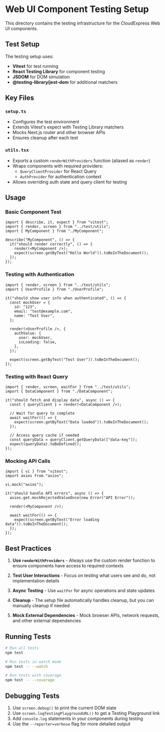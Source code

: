 # Web UI Component Testing Setup

This directory contains the testing infrastructure for the CloudExpress Web UI components.

## Test Setup

The testing setup uses:

- **Vitest** for test running
- **React Testing Library** for component testing
- **JSDOM** for DOM simulation
- **@testing-library/jest-dom** for additional matchers

## Key Files

### `setup.ts`

- Configures the test environment
- Extends Vitest's expect with Testing Library matchers
- Mocks Next.js router and other browser APIs
- Ensures cleanup after each test

### `utils.tsx`

- Exports a custom `renderWithProviders` function (aliased as `render`)
- Wraps components with required providers:
  - `QueryClientProvider` for React Query
  - `AuthProvider` for authentication context
- Allows overriding auth state and query client for testing

## Usage

### Basic Component Test

```tsx
import { describe, it, expect } from "vitest";
import { render, screen } from "../test/utils";
import { MyComponent } from "./MyComponent";

describe("MyComponent", () => {
  it("should render correctly", () => {
    render(<MyComponent />);
    expect(screen.getByText("Hello World")).toBeInTheDocument();
  });
});
```

### Testing with Authentication

```tsx
import { render, screen } from "../test/utils";
import { UserProfile } from "./UserProfile";

it("should show user info when authenticated", () => {
  const mockUser = {
    id: "123",
    email: "test@example.com",
    name: "Test User",
  };

  render(<UserProfile />, {
    authValue: {
      user: mockUser,
      isLoading: false,
    },
  });

  expect(screen.getByText("Test User")).toBeInTheDocument();
});
```

### Testing with React Query

```tsx
import { render, screen, waitFor } from "../test/utils";
import { DataComponent } from "./DataComponent";

it("should fetch and display data", async () => {
  const { queryClient } = render(<DataComponent />);

  // Wait for query to complete
  await waitFor(() => {
    expect(screen.getByText("Data loaded")).toBeInTheDocument();
  });

  // Access query cache if needed
  const queryData = queryClient.getQueryData(["data-key"]);
  expect(queryData).toBeDefined();
});
```

### Mocking API Calls

```tsx
import { vi } from "vitest";
import axios from "axios";

vi.mock("axios");

it("should handle API errors", async () => {
  axios.get.mockRejectedValueOnce(new Error("API Error"));

  render(<MyComponent />);

  await waitFor(() => {
    expect(screen.getByText("Error loading data")).toBeInTheDocument();
  });
});
```

## Best Practices

1. **Use `renderWithProviders`** - Always use the custom render function to ensure components have access to required contexts

2. **Test User Interactions** - Focus on testing what users see and do, not implementation details

3. **Async Testing** - Use `waitFor` for async operations and state updates

4. **Cleanup** - The setup file automatically handles cleanup, but you can manually cleanup if needed

5. **Mock External Dependencies** - Mock browser APIs, network requests, and other external dependencies

## Running Tests

```bash
# Run all tests
npm test

# Run tests in watch mode
npm test -- --watch

# Run tests with coverage
npm test -- --coverage
```

## Debugging Tests

1. Use `screen.debug()` to print the current DOM state
2. Use `screen.logTestingPlaygroundURL()` to get a Testing Playground link
3. Add `console.log` statements in your components during testing
4. Use the `--reporter=verbose` flag for more detailed output
